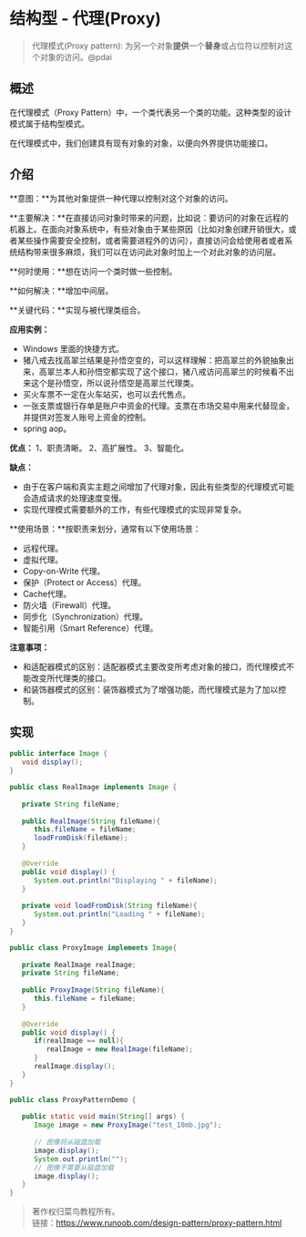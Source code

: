 # 结构型 - 代理(Proxy)

> 代理模式(Proxy pattern): 为另一个对象**提供**一个**替身**或占位符以控制对这个对象的访问。@pdai



## 概述

在代理模式（Proxy Pattern）中，一个类代表另一个类的功能。这种类型的设计模式属于结构型模式。

在代理模式中，我们创建具有现有对象的对象，以便向外界提供功能接口。



## 介绍

**意图：**为其他对象提供一种代理以控制对这个对象的访问。

**主要解决：**在直接访问对象时带来的问题，比如说：要访问的对象在远程的机器上。在面向对象系统中，有些对象由于某些原因（比如对象创建开销很大，或者某些操作需要安全控制，或者需要进程外的访问），直接访问会给使用者或者系统结构带来很多麻烦，我们可以在访问此对象时加上一个对此对象的访问层。

**何时使用：**想在访问一个类时做一些控制。

**如何解决：**增加中间层。

**关键代码：**实现与被代理类组合。

**应用实例：** 

- Windows 里面的快捷方式。 
- 猪八戒去找高翠兰结果是孙悟空变的，可以这样理解：把高翠兰的外貌抽象出来，高翠兰本人和孙悟空都实现了这个接口，猪八戒访问高翠兰的时候看不出来这个是孙悟空，所以说孙悟空是高翠兰代理类。 
- 买火车票不一定在火车站买，也可以去代售点。 
- 一张支票或银行存单是账户中资金的代理。支票在市场交易中用来代替现金，并提供对签发人账号上资金的控制。 
- spring aop。

**优点：** 1、职责清晰。 2、高扩展性。 3、智能化。

**缺点：** 

- 由于在客户端和真实主题之间增加了代理对象，因此有些类型的代理模式可能会造成请求的处理速度变慢。 
- 实现代理模式需要额外的工作，有些代理模式的实现非常复杂。

**使用场景：**按职责来划分，通常有以下使用场景： 

- 远程代理。 
- 虚拟代理。 
- Copy-on-Write 代理。 
- 保护（Protect or Access）代理。 
- Cache代理。 
- 防火墙（Firewall）代理。 
- 同步化（Synchronization）代理。 
- 智能引用（Smart Reference）代理。

**注意事项：** 

- 和适配器模式的区别：适配器模式主要改变所考虑对象的接口，而代理模式不能改变所代理类的接口。 
- 和装饰器模式的区别：装饰器模式为了增强功能，而代理模式是为了加以控制。



## 实现

```java
public interface Image {
   void display();
}
```

```java
public class RealImage implements Image {
 
   private String fileName;
 
   public RealImage(String fileName){
      this.fileName = fileName;
      loadFromDisk(fileName);
   }
 
   @Override
   public void display() {
      System.out.println("Displaying " + fileName);
   }
 
   private void loadFromDisk(String fileName){
      System.out.println("Loading " + fileName);
   }
}
```

```java
public class ProxyImage implements Image{
 
   private RealImage realImage;
   private String fileName;
 
   public ProxyImage(String fileName){
      this.fileName = fileName;
   }
 
   @Override
   public void display() {
      if(realImage == null){
         realImage = new RealImage(fileName);
      }
      realImage.display();
   }
}
```

```java
public class ProxyPatternDemo {
   
   public static void main(String[] args) {
      Image image = new ProxyImage("test_10mb.jpg");
 
      // 图像将从磁盘加载
      image.display(); 
      System.out.println("");
      // 图像不需要从磁盘加载
      image.display();  
   }
}
```



> 著作权归菜鸟教程所有。  
> 链接：https://www.runoob.com/design-pattern/proxy-pattern.html